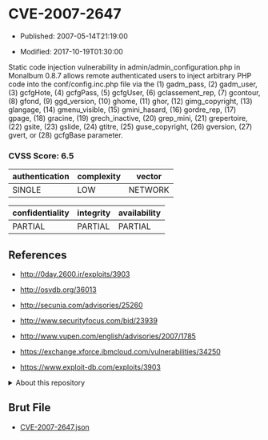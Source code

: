 # CVE-2007-2647

- Published: 2007-05-14T21:19:00

- Modified: 2017-10-19T01:30:00

Static code injection vulnerability in admin/admin_configuration.php in Monalbum 0.8.7 allows remote authenticated users to inject arbitrary PHP code into the conf/config.inc.php file via the (1) gadm_pass, (2) gadm_user, (3) gcfgHote, (4) gcfgPass, (5) gcfgUser, (6) gclassement_rep, (7) gcontour, (8) gfond, (9) ggd_version, (10) ghome, (11) ghor, (12) gimg_copyright, (13) glangage, (14) gmenu_visible, (15) gmini_hasard, (16) gordre_rep, (17) gpage, (18) gracine, (19) grech_inactive, (20) grep_mini, (21) grepertoire, (22) gsite, (23) gslide, (24) gtitre, (25) guse_copyright, (26) gversion, (27) gvert, or (28) gcfgBase parameter.

### CVSS Score: **6.5**

| authentication | complexity | vector |
| --- | --- | --- |
| SINGLE | LOW | NETWORK |

| confidentiality | integrity | availability |
| --- | --- | --- |
| PARTIAL | PARTIAL | PARTIAL |

## References

* http://0day.2600.ir/exploits/3903

* http://osvdb.org/36013

* http://secunia.com/advisories/25260

* http://www.securityfocus.com/bid/23939

* http://www.vupen.com/english/advisories/2007/1785

* https://exchange.xforce.ibmcloud.com/vulnerabilities/34250

* https://www.exploit-db.com/exploits/3903

<details>
<summary>About this repository</summary> 

  This repository is part of the project [Live Hack CVE](https://github.com/Live-Hack-CVE). Main website can be found [www.live-hack.org](https://www.live-hack.org) 
  
  Made by [Sn0wAlice](https://github.com/Sn0wAlice) for the people that care about security and need to have a feed of the latest CVEs. Hope you enjoy it, don't forget to star the repo and follow me on [Twitter](https://twitter.com/Sn0wAlice) and [Github](https://github.com/Sn0wAlice). And that is my [personnal website](https://www.alice-snow.me/)

  - [Home Page](https://github.com/Live-Hack-CVE)
  - [Framework](https://github.com/Live-Hack-CVE/cve-framework)
  - [CVE database](https://github.com/Live-Hack-CVE/full_database)
  - [Changelog](https://github.com/Live-Hack-CVE/Changelog)
</details>

## Brut File

* [CVE-2007-2647.json](https://raw.githubusercontent.com/Live-Hack-CVE/full_database/main/cves/2007/CVE-2007-2647.json)

